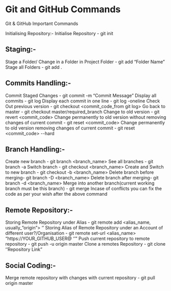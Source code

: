 # Git and GitHub Commands
Git & GitHub
Important Commands

Initialising Repository:- 
Initialise Repository - git init

## Staging:- 
Stage a Folder/ Change in a Folder in Project Folder - git add “Folder Name”
Stage all Folders - git add .

## Commits Handling:-
Commit Staged Changes - git commit -m “Commit Message”
Display all commits - git log
Display each commit in one line - git log -oneline
Check Out previous version - git checkout <commit_code_from git log> 
Go back to master - git checkout master/required_branch
Change to old version - git revert <commit_code>
Change permanently to old version without removing changes of current commit - git reset <commit_code>
Change permanently to old version removing changes of current commit - git reset <commit_code> --hard

## Branch Handling:-
Create new branch - git branch <branch_name>
See all branches - git branch -a
Switch branch - git checkout <branch_name> 
Create and Switch to new branch - git checkout -b <branch_name>
Delete branch before merging- git branch -D <branch_name>
Delete branch after merging- git branch -d <branch_name>
Merge into another branch(current working branch must be this branch) - git merge <branch to be merged>
Incase of conflicts you can fix the code as per your wish after the above command

## Remote Repository:- 
Storing Remote Repository under Alias - git remote add <alias_name, usually_”origin”> ‘<Repository Link>’
Storing Alias of Remote Repository under an Account of different user?/Organisation -  git remote set-url <alias_name> “https://YOUR_GITHUB_USER@ ‘<Repository Link>’”
Push current repository to remote repository - git push -u origin master
Clone a remotes Repository - git clone ‘’Repository Link”

## Social Coding:-
Merge remote repository with changes with current repository - git pull origin master
